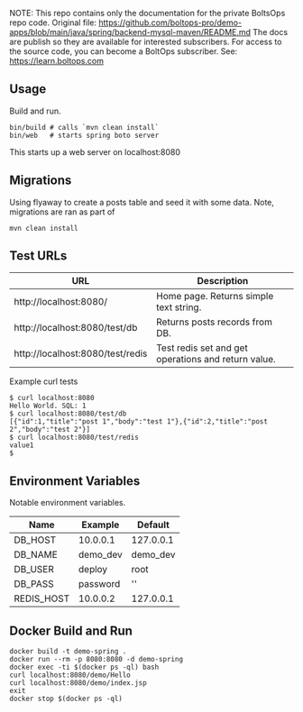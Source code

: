 <!-- note marker start -->
NOTE: This repo contains only the documentation for the private BoltsOps repo code.
Original file: https://github.com/boltops-pro/demo-apps/blob/main/java/spring/backend-mysql-maven/README.md
The docs are publish so they are available for interested subscribers.
For access to the source code, you can become a BoltOps subscriber.
See: https://learn.boltops.com

<!-- note marker end -->

## Usage

Build and run.

    bin/build # calls `mvn clean install`
    bin/web   # starts spring boto server

This starts up a web server on localhost:8080

## Migrations

Using flyaway to create a posts table and seed it with some data. Note, migrations are ran as part of

    mvn clean install

## Test URLs

URL | Description
---|---
http://localhost:8080/ | Home page. Returns simple text string.
http://localhost:8080/test/db | Returns posts records from DB.
http://localhost:8080/test/redis | Test redis set and get operations and return value.

Example curl tests

    $ curl localhost:8080
    Hello World. SQL: 1
    $ curl localhost:8080/test/db
    [{"id":1,"title":"post 1","body":"test 1"},{"id":2,"title":"post 2","body":"test 2"}]
    $ curl localhost:8080/test/redis
    value1
    $

## Environment Variables

Notable environment variables.

Name | Example | Default
---|---|---
DB_HOST | 10.0.0.1 | 127.0.0.1
DB_NAME | demo_dev | demo_dev
DB_USER | deploy | root
DB_PASS | password | ''
REDIS_HOST | 10.0.0.2 | 127.0.0.1

## Docker Build and Run

    docker build -t demo-spring .
    docker run --rm -p 8080:8080 -d demo-spring
    docker exec -ti $(docker ps -ql) bash
    curl localhost:8080/demo/Hello
    curl localhost:8080/demo/index.jsp
    exit
    docker stop $(docker ps -ql)
